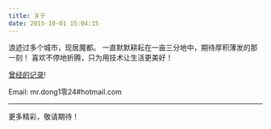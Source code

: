 ```yaml
---
title: 关于
date: 2015-10-01 15:04:15
---
```

浪迹过多个城市，现居魔都。
一直默默耕耘在一亩三分地中，期待厚积薄发的那一刻！
喜欢不停地折腾，只为用技术让生活更美好！

[曾经的记录](http://blog.csdn.net/qustdong)!

Email: mr.dong1零24#hotmail.com

* * *

更多精彩，敬请期待！